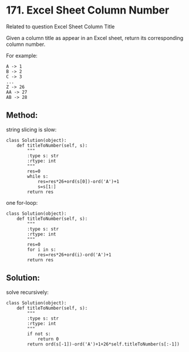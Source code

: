 # 171. Excel Sheet Column Number

Related to question Excel Sheet Column Title

Given a column title as appear in an Excel sheet, return its corresponding column number.

For example:

    A -> 1
    B -> 2
    C -> 3
    ...
    Z -> 26
    AA -> 27
    AB -> 28 
    
## Method:

string slicing is slow:

    class Solution(object):
        def titleToNumber(self, s):
            """
            :type s: str
            :rtype: int
            """
            res=0
            while s:
                res=res*26+ord(s[0])-ord('A')+1
                s=s[1:]
            return res
            
one for-loop:

    class Solution(object):
        def titleToNumber(self, s):
            """
            :type s: str
            :rtype: int
            """
            res=0
            for i in s:
                res=res*26+ord(i)-ord('A')+1
            return res
            
## Solution:

solve recursively:

    class Solution(object):
        def titleToNumber(self, s):
            """
            :type s: str
            :rtype: int
            """
            if not s:
                return 0
            return ord(s[-1])-ord('A')+1+26*self.titleToNumber(s[:-1])
